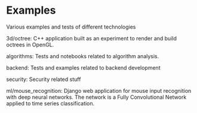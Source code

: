 # Examples
Various examples and tests of different technologies

3d/octree: C++ application built as an experiment to render and build octrees in OpenGL.

algorithms: Tests and notebooks related to algorithm analysis.  

backend: Tests and examples related to backend development

security: Security related stuff

ml/mouse_recognition: Django web application for mouse input recognition with deep neural networks. The network is a Fully Convolutional Network applied to time series classification.  
